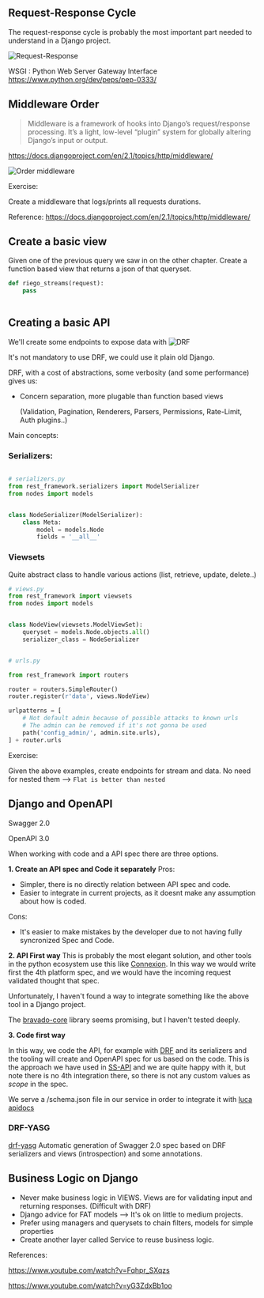 
## Request-Response Cycle

The request-response cycle is probably the most important part needed to understand in a Django project.

![Request-Response](assets/req-response.png)


WSGI : Python Web Server Gateway Interface  https://www.python.org/dev/peps/pep-0333/


## Middleware Order

> Middleware is a framework of hooks into Django’s request/response processing. It’s a light, low-level “plugin” system for globally altering Django’s input or output.

https://docs.djangoproject.com/en/2.1/topics/http/middleware/

![Order middleware](assets/middleware.svg)


Exercise:

Create a middleware that logs/prints all requests durations.

Reference: https://docs.djangoproject.com/en/2.1/topics/http/middleware/


## Create a basic view
Given one of the previous query we saw in on the other chapter.
Create a function based view that returns a json of that queryset.


````python
def riego_streams(request):
    pass   
    
````





## Creating a basic API

We'll create some endpoints to expose data with ![DRF](https://www.django-rest-framework.org/)

It's not mandatory to use DRF, we could use it plain old Django.

DRF, with a cost of abstractions, some verbosity (and some performance) gives us:

* Concern separation, more plugable than function based views

  (Validation, Pagination, Renderers, Parsers, Permissions, Rate-Limit, Auth plugins..)


Main concepts:

### Serializers:


````python

# serializers.py
from rest_framework.serializers import ModelSerializer
from nodes import models


class NodeSerializer(ModelSerializer):
    class Meta:
        model = models.Node
        fields = '__all__'

````


### Viewsets

Quite abstract class to handle various actions (list, retrieve, update, delete..)


````python
# views.py
from rest_framework import viewsets
from nodes import models


class NodeView(viewsets.ModelViewSet):
    queryset = models.Node.objects.all()
    serializer_class = NodeSerializer
````

````python

# urls.py

from rest_framework import routers

router = routers.SimpleRouter()
router.register(r'data', views.NodeView)

urlpatterns = [
    # Not default admin because of possible attacks to known urls
    # The admin can be removed if it's not gonna be used
    path('config_admin/', admin.site.urls),
] + router.urls
````

Exercise:

Given the above examples, create endpoints for stream and data.
No need for nested them --> ``Flat is better than nested``



## Django and OpenAPI

Swagger 2.0

OpenAPI 3.0

When working with code and a API spec there are three options.


**1. Create an API spec and Code it separately**
Pros:
   - Simpler, there is no directly relation between API spec and code.
   - Easier to integrate in current projects, as it doesnt make any assumption about how is coded.

Cons:
   - It's easier to make mistakes by the developer due to not having fully syncronized Spec and Code.

**2. API First way**
This is probably the most elegant solution, and other tools in the python ecosystem use this like [Connexion](https://github.com/zalando/connexion#connexion-features).
In this way we would write first the 4th platform spec, and we would have the incoming request validated thought that spec.

Unfortunately, I haven't found a way to integrate something like the above tool in a Django project.

The [bravado-core](https://github.com/Yelp/bravado-core) library seems promising, but I haven't tested deeply.

**3. Code first way**

In this way, we code the API, for example with [DRF](https://www.django-rest-framework.org/) and its serializers and the tooling will create and OpenAPI spec for us based on the code.
This is the approach we have used in [SS-API](https://github.com/Telefonica/smart-steps-api/blob/develop/ssapi/api/views/audiences.py#L28) and we are quite happy with it, but note there is no 4th integration there, so there is not any custom values as *scope* in the spec. 

We serve a /schema.json file in our service in order to integrate it with [luca apidocs](https://github.com/Telefonica/lucaapidocs)

### DRF-YASG

[drf-yasg](https://drf-yasg.readthedocs.io/en/stable/)
Automatic generation of Swagger 2.0 spec based on DRF serializers and views (introspection) and some annotations.



## Business Logic on Django

* Never make business logic in VIEWS. Views are for validating input and returning responses. (Difficult with DRF)
* Django advice for FAT models --> It's ok on little to medium projects.
* Prefer using managers and querysets to chain filters, models for simple properties
* Create another layer called Service to reuse business logic.

References:

https://www.youtube.com/watch?v=Fqhpr_SXqzs

https://www.youtube.com/watch?v=yG3ZdxBb1oo







